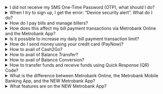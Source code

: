 <details>
  <summary>I did not receive my SMS One-Time Password (OTP), what should I do?</summary>
  Please make sure you have a strong signal and the mobile number you are using is the one you provided to your branch when you opened your account.
</details>

<details>
  <summary>When I try to sign up, I get the error: “Device security alert”. What do I do?</summary>
  Before logging in, make sure that the “developer mode” in your phone’s settings is turned off. This is to prevent performance issues whenever you use the NEW Metrobank App.
  ![Device Security Alert](https://web-assets.metrobank.com.ph/1672279079-device-security-alert-img.jpeg)

  To turn off the “developer mode”:
  - Go to the Settings on your phone.
  - Look for “Developer Options” and switch off the developer option.
  
  Sample from a Samsung device:
  ![Developer Mode](https://web-assets.metrobank.com.ph/1672279105-developer-mode-mboa-28dec.png)

  If you cannot find the “Developer Options” in your phone’s Settings, check your device’s online manual for guidance. Sample links for common mobile devices:
  - [Apple](https://developer.apple.com/documentation/xcode/enabling-developer-mode-on-a-device)
  - [Huawei](https://developer.huawei.com/consumer/en/doc/quickapp-open-developer-option)
  - [Oppo](https://support.oppo.com/eg-en/answer/?aid=neu7554)
</details>

<details>
  <summary>How do I pay bills and manage billers?</summary>
  
  <details>
    <summary><b>How do I pay bills?</b></summary>
    To learn how to pay your bills, you may watch the how-to video at [Metrobank - How to](https://www.metrobank.com.ph/articles/mb-app-how-to).

    You may also follow these steps:
    1. Go to Pay Bills from any of these screens then tap 'Pay Bills' button:
       - Dashboard
       - Shortcuts
       - Deposit Account overview screen
       - Prepaid Account overview screen
       - Credit Card overview screen
       - Enrolled or All Billers
       - Side navigation menu
       - Bottom navigation bar
    2. Select the source account by tapping the “From” field. The “From” will be pre-filled if you came from an account overview page or have only one account enrolled. Otherwise, you have to select the source account.
    3. Type the amount. It can’t be higher than the available balance of the source account.
    4. Choose the biller. Tap on the “To” field to select the type of biller.
    5. Choose the schedule. You can tap either immediate or later depending on your preference.
    6. Enter any notes you want to add (but this is optional), then tap “Next”
    7. Review the details and tap “Confirm” if correct
    8. Enter your Passcode and tap “Next”
    9. A confirmation screen will appear confirming that your transaction is being processed.
    10. Confirm the status of your transaction through email or SMS notifications. You may also check the Activity Log of the app by tapping the bell icon at the upper right corner of the Dashboard screen.
  </details>

  <details>
    <summary><b>How long does it take for bill payments to be posted or credited?</b></summary>
    Bill payments are posted in 2 to 3 banking days.
  </details>

  <details>
    <summary><b>How do I enroll my billers?</b></summary>
    To learn how to enroll billers, you may watch the how-to video at [Metrobank - How to](https://www.metrobank.com.ph/articles/mb-app-how-to).

    You may also follow these steps:
    1. Choose “Billers” under the Side Navigation Menu
    2. Tap “+Enroll” button
    3. Select or type in the biller’s name in the search bar
    4. Fill out biller details and tap “Next”
    5. Review the biller’s details and tap “Confirm”
    6. Enter your passcode and tap “Proceed”
  </details>

  <details>
    <summary><b>Can I pay bills using my Metrobank credit card?</b></summary>
    Yes. All credit cards except ON Internet Mastercard and Metrobank Dollar Card can be used as a source of payment for bills payment.
  </details>

  <details>
    <summary><b>I made an error with the Biller Name and Account/Subscriber Number and proceeded with my transaction. Will I get a refund?</b></summary>
    No refunds are allowed once the transaction has been successfully processed and charged to your Metrobank credit card. You need to ensure that the details required to process bills payment and the amount are complete and accurate.
  </details>

<details>
    <summary><b>How do I delete enrolled billers?</b></summary>
    Follow these steps to delete your billers:
    1. Choose “Billers” under the Side Navigation Menu
    2. Tap the enrolled biller you wish to delete
    3. Tap “Edit Details”
    4. Tap “Unenroll Biller”
    5. A verification prompt will appear. Tap “Unenroll” to proceed.
    6. Enter your passcode and tap “Proceed”
  </details>
</details>


<details>
  <summary>How does this affect my bill payment transactions via Metrobank Online and the Metrobank App?</summary>
  The PHP250,000 daily bill payment transaction limit is applied per Metrobank account. This means, it is your total bills payment transaction limit via Metrobank Online and the Metrobank app.
</details>

<details>
  <summary>Is it possible to increase my daily bill payment transaction limit?</summary>
  Yes, we can change/customize the daily bill payment transaction limit of your account. You may visit or call your branch of account to request for this change. Visit [Metrobank Locator](https://www.metrobank.com.ph/locator) to get the contact details and address of your branch.
</details>

<details>
  <summary>How do I send money using your credit card (PayNow)?</summary>
  → **What is PayNow?**
  PayNow is a credit card feature that provides electronic fund transfer and payment solution services from an active credit card to select or nominated individual bank accounts.
</details>

<details>
  <summary>How to avail of Cash2Go?</summary>
  → **What is Cash2Go?**
  Cash2Go is a credit card installment feature which allows you to convert available credit limit in your Metrobank credit card to cash you pay back in installments of three to 60 months.
</details>

<details>
  <summary>How to avail of Balance Transfer?</summary>
  → **What is Balance Transfer?**
  Balance Transfer is a special credit card installment feature where you can transfer your other credit card balances to your Metrobank credit card and pay in installments of six to 60 months.
</details>

<details>
  <summary>How to avail of Balance Conversion?</summary>
  → **What is Balance Conversion?**
  Balance Conversion is a special installment product where you can convert your Metrobank credit card’s outstanding balance to installments from three to 60 months.
</details>

<details>
  <summary>How to transfer funds and receive funds using Quick Response (QR) Code?</summary>
  How to transfer funds and receive funds using Quick Response (QR) Code?
</details>

<details>
  <summary>What is the difference between Metrobank Online, the Metrobank Mobile Banking App, and the NEW Metrobank App?</summary>
  Metrobank Online is our online platform which allows you to do your banking on a browser on any device, whether it’s a personal computer, a laptop, a tablet, or a mobile phone.
  The Metrobank Mobile App is our current banking app which lets you do transactions using your checking and savings accounts on your mobile phone.
  The NEW Metrobank App is our latest banking app that is linked to Metrobank Online and can be used on your mobile device. Its smart features let you get more from your credit and prepaid cards, and also has a new, customizable look and feel. It’s smart. It’s simple. It’s secure. It’s the NEW Metrobank App!
</details>

<details>
  <summary>What features are on the NEW Metrobank App?</summary>
  <p><strong>Enrolled Contacts</strong> – Enroll your usual payees as “Enrolled Contacts” for faster transactions.</p>
  <p><strong>Scheduled Transactions</strong> – Schedule your regular transactions, such as bill payments and fund transfers.</p>
  <p><strong>Send Money</strong> – Transact with payees easily by sending money.</p>
  <ul>
    <li>InstaPay – Send up to PHP 50,000 a day to non-Metrobank accounts. Your payee receives the money instantly.</li>
    <li>PESONet – Transfer up to PHP 200,000 a day to non-Metrobank accounts. The cut-off is at 3 PM, Monday to Friday.</li>
    <li>Send and receive funds via QR</li>
  </ul>
  <p><strong>Get more from your Metrobank Credit Card</strong></p>
  <ul>
    <li>Pay Bills – Use your credit card to pay bills for selected bill
  </ul>
<details>
  <summary>What is the difference between Metrobank Online, the Metrobank Mobile Banking App, and the NEW Metrobank App?</summary>
  Metrobank Online is our online platform which allows you to do your banking on a browser on any device, whether it’s a personal computer, a laptop, a tablet, or a mobile phone.

  The Metrobank Mobile App is our current banking app which lets you do transactions using your checking and savings accounts on your mobile phone.

  The NEW Metrobank App is our latest banking app that is linked to Metrobank Online and can be used on your mobile device. Its smart features let you get more from your credit and prepaid cards, and also has a new, customizable look and feel. It’s smart. It’s simple. It’s secure. It’s the NEW Metrobank App!
</details>

<details>
  <summary>Why is Metrobank putting a PHP250,000 daily account limit for bill payment transactions?</summary>
  As part of Metrobank’s efforts to ensure the security of clients’ accounts, it has capped clients’ daily bill payment transaction to PHP250,000 starting 14 April 2023.
</details>
 

<details>
  <summary>How does the NEW Metrobank app compare to the existing Metrobank Mobile App?</summary>

  The NEW Metrobank App offers a fresh look and feel, available in both light and dark mode. Plus, it has a customizable dashboard so you can manage and access your most used features in one place.

  On top of the app's must-have features, you can now do more with just a few taps:
  * Send money via PayNow using your credit card as a source
  * Pay bills using your credit or prepaid card
  * Convert your available credit card limit to cash via Cash2Go
  * Consolidate balances from your other credit cards to your Metrobank credit card via Balance Transfer
  * Settle your Metrobank credit card balance through installments via Balance Conversion
  * Activate your new Metrobank credit card
  * Report and deactivate lost credit card
</details>

 